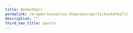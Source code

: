 ```yaml
---
title: Basketball
permalink: /e-open-house/cca-showcase/sports/basketball/
description: ""
third_nav_title: Sports
---
```

